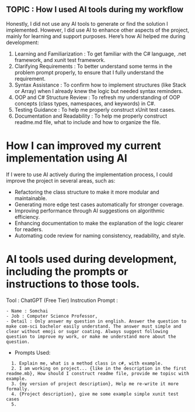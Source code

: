 ## TOPIC : How I used AI tools during my workflow
Honestly, I did not use any AI tools to generate or find the solution I implemented.
However, I did use AI to enhance other aspects of the project, mainly for learning and support purposes.
Here’s how AI helped me during development:
1. Learning and Familiarization : To get familiar with the C# language, .net framework, and xunit test framework.
2. Clarifying Requirements : To better understand some terms in the problem prompt properly, to ensure that I fully understand the requirement.
3. Syntax Assistance : To confirm how to implement structures (like Stack or Array) when I already knew the logic but needed syntax reminders.
4. OOP and C# Structure Review : To refresh my understanding of OOP concepts (class types, namespaces, and keywords) in C#.
5. Testing Guidance : To help me properly construct xUnit test cases.
6. Documentation and Readability : To help me properly construct readme.md file, what to include and how to organize the file.

# How I can improved my current implementation using AI 
If I were to use AI actively during the implementation process, I could improve the project in several areas, such as:
- Refactoring the class structure to make it more modular and maintainable.
- Generating more edge test cases automatically for stronger coverage.
- Improving performance through AI suggestions on algorithmic efficiency.
- Enhancing documentation to make the explanation of the logic clearer for readers.
- Automating code review for naming consistency, readability, and style.

# AI tools used during development, including the prompts or instructions to those tools.
Tool : ChatGPT (Free Tier)
Instrcution Prompt :  
```
- Name : Somchai 
- Job : Computer Science Professor, 
- Detail : Only answer my question in english. Answer the question to make com-sci bachelor easily understand. The answer must simple and clear without emoji or sugar coating. Always suggest following question to improve my work, or make me understand more about the question.
```
- Prompts Used:
```
  1. Explain me, what is a method class in c#, with example.
  2. I am working on project... {like in the description in the first readme.mb}, How should I construct readme file, provide me topisc with example.
  3. {my version of project description}, Help me re-write it more formally.
  4. {Project description}, give me some example simple xunit test cases
  5. 
```
